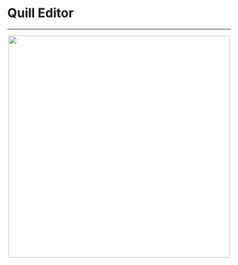 # Quill Editor
---
<p align="center">
      <img width="500" src="https://user-images.githubusercontent.com/51033703/227709431-4cdc3623-e3da-4559-bc18-dd005f29126a.png">
 </p>
